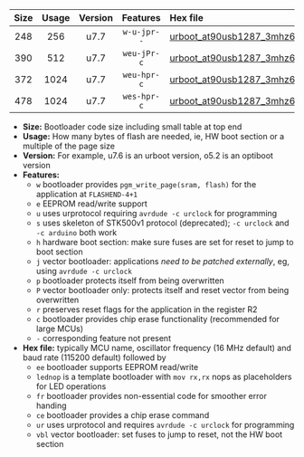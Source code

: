 |Size|Usage|Version|Features|Hex file|
|:-:|:-:|:-:|:-:|:--|
|248|256|u7.7|`w-u-jpr--`|[urboot_at90usb1287_3mhz6864_230400bps_lednop_ur_vbl.hex](https://raw.githubusercontent.com/stefanrueger/urboot.hex/main/mcus/at90usb1287/fcpu_3mhz6864/230400_bps/urboot_at90usb1287_3mhz6864_230400bps_lednop_ur_vbl.hex)|
|390|512|u7.7|`weu-jPr-c`|[urboot_at90usb1287_3mhz6864_230400bps_ee_lednop_fr_ce_ur_vbl.hex](https://raw.githubusercontent.com/stefanrueger/urboot.hex/main/mcus/at90usb1287/fcpu_3mhz6864/230400_bps/urboot_at90usb1287_3mhz6864_230400bps_ee_lednop_fr_ce_ur_vbl.hex)|
|372|1024|u7.7|`weu-hpr-c`|[urboot_at90usb1287_3mhz6864_230400bps_ee_lednop_fr_ce_ur.hex](https://raw.githubusercontent.com/stefanrueger/urboot.hex/main/mcus/at90usb1287/fcpu_3mhz6864/230400_bps/urboot_at90usb1287_3mhz6864_230400bps_ee_lednop_fr_ce_ur.hex)|
|478|1024|u7.7|`wes-hpr-c`|[urboot_at90usb1287_3mhz6864_230400bps_ee_lednop_fr_ce.hex](https://raw.githubusercontent.com/stefanrueger/urboot.hex/main/mcus/at90usb1287/fcpu_3mhz6864/230400_bps/urboot_at90usb1287_3mhz6864_230400bps_ee_lednop_fr_ce.hex)|

- **Size:** Bootloader code size including small table at top end
- **Usage:** How many bytes of flash are needed, ie, HW boot section or a multiple of the page size
- **Version:** For example, u7.6 is an urboot version, o5.2 is an optiboot version
- **Features:**
  + `w` bootloader provides `pgm_write_page(sram, flash)` for the application at `FLASHEND-4+1`
  + `e` EEPROM read/write support
  + `u` uses urprotocol requiring `avrdude -c urclock` for programming
  + `s` uses skeleton of STK500v1 protocol (deprecated); `-c urclock` and `-c arduino` both work
  + `h` hardware boot section: make sure fuses are set for reset to jump to boot section
  + `j` vector bootloader: applications *need to be patched externally*, eg, using `avrdude -c urclock`
  + `p` bootloader protects itself from being overwritten
  + `P` vector bootloader only: protects itself and reset vector from being overwritten
  + `r` preserves reset flags for the application in the register R2
  + `c` bootloader provides chip erase functionality (recommended for large MCUs)
  + `-` corresponding feature not present
- **Hex file:** typically MCU name, oscillator frequency (16 MHz default) and baud rate (115200 default) followed by
  + `ee` bootloader supports EEPROM read/write
  + `lednop` is a template bootloader with `mov rx,rx` nops as placeholders for LED operations
  + `fr` bootloader provides non-essential code for smoother error handing
  + `ce` bootloader provides a chip erase command
  + `ur` uses urprotocol and requires `avrdude -c urclock` for programming
  + `vbl` vector bootloader: set fuses to jump to reset, not the HW boot section
